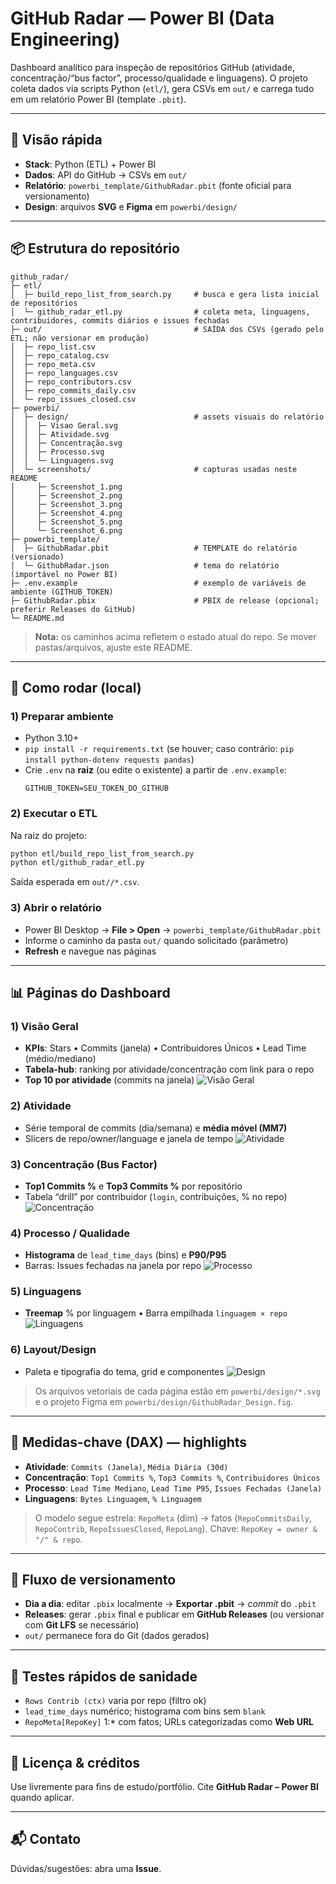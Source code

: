 # GitHub Radar — Power BI (Data Engineering)

Dashboard analítico para inspeção de repositórios GitHub (atividade, concentração/“bus factor”, processo/qualidade e linguagens).
O projeto coleta dados via scripts Python (`etl/`), gera CSVs em `out/` e carrega tudo em um relatório Power BI (template `.pbit`).

---

## 🧭 Visão rápida
- **Stack**: Python (ETL) + Power BI
- **Dados**: API do GitHub → CSVs em `out/`
- **Relatório**: `powerbi_template/GithubRadar.pbit` (fonte oficial para versionamento)
- **Design**: arquivos **SVG** e **Figma** em `powerbi/design/`

---

## 📦 Estrutura do repositório
```
github_radar/
├─ etl/
│  ├─ build_repo_list_from_search.py     # busca e gera lista inicial de repositórios
│  └─ github_radar_etl.py                # coleta meta, linguagens, contribuidores, commits diários e issues fechadas
├─ out/                                  # SAÍDA dos CSVs (gerado pelo ETL; não versionar em produção)
│  ├─ repo_list.csv
│  ├─ repo_catalog.csv
│  ├─ repo_meta.csv
│  ├─ repo_languages.csv
│  ├─ repo_contributors.csv
│  ├─ repo_commits_daily.csv
│  └─ repo_issues_closed.csv
├─ powerbi/
│  ├─ design/                            # assets visuais do relatório
│  │  ├─ Visao Geral.svg
│  │  ├─ Atividade.svg
│  │  ├─ Concentração.svg
│  │  ├─ Processo.svg
│  │  └─ Linguagens.svg
│  └─ screenshots/                       # capturas usadas neste README
│     ├─ Screenshot_1.png
│     ├─ Screenshot_2.png
│     ├─ Screenshot_3.png
│     ├─ Screenshot_4.png
│     ├─ Screenshot_5.png
│     └─ Screenshot_6.png
├─ powerbi_template/
│  ├─ GithubRadar.pbit                   # TEMPLATE do relatório (versionado)
│  └─ GithubRadar.json                   # tema do relatório (importável no Power BI)
├─ .env.example                          # exemplo de variáveis de ambiente (GITHUB_TOKEN)
├─ GithubRadar.pbix                      # PBIX de release (opcional; preferir Releases do GitHub)
└─ README.md
```

> **Nota:** os caminhos acima refletem o estado atual do repo. Se mover pastas/arquivos, ajuste este README.

---

## 🚀 Como rodar (local)

### 1) Preparar ambiente
- Python 3.10+
- `pip install -r requirements.txt` (se houver; caso contrário: `pip install python-dotenv requests pandas`)
- Crie `.env` na **raiz** (ou edite o existente) a partir de `.env.example`:
  ```env
  GITHUB_TOKEN=SEU_TOKEN_DO_GITHUB
  ```

### 2) Executar o ETL
Na raiz do projeto:
```bash
python etl/build_repo_list_from_search.py
python etl/github_radar_etl.py
```
Saída esperada em `out//*.csv`.

### 3) Abrir o relatório
- Power BI Desktop → **File > Open** → `powerbi_template/GithubRadar.pbit`
- Informe o caminho da pasta `out/` quando solicitado (parâmetro)
- **Refresh** e navegue nas páginas

---

## 📊 Páginas do Dashboard

### 1) Visão Geral
- **KPIs**: Stars • Commits (janela) • Contribuidores Únicos • Lead Time (médio/mediano)
- **Tabela-hub**: ranking por atividade/concentração com link para o repo
- **Top 10 por atividade** (commits na janela)
![Visão Geral](powerbi/screenshots/Screenshot_1.png)

### 2) Atividade
- Série temporal de commits (dia/semana) e **média móvel (MM7)**
- Slicers de repo/owner/language e janela de tempo
![Atividade](powerbi/screenshots/Screenshot_2.png)

### 3) Concentração (Bus Factor)
- **Top1 Commits %** e **Top3 Commits %** por repositório
- Tabela “drill” por contribuidor (`login`, contribuições, % no repo)
![Concentração](powerbi/screenshots/Screenshot_3.png)

### 4) Processo / Qualidade
- **Histograma** de `lead_time_days` (bins) e **P90/P95**
- Barras: Issues fechadas na janela por repo
![Processo](powerbi/screenshots/Screenshot_4.png)

### 5) Linguagens
- **Treemap** % por linguagem • Barra empilhada `linguagem × repo`
![Linguagens](powerbi/screenshots/Screenshot_5.png)

### 6) Layout/Design
- Paleta e tipografia do tema, grid e componentes
![Design](powerbi/screenshots/Screenshot_6.png)

> Os arquivos vetoriais de cada página estão em `powerbi/design/*.svg` e o projeto Figma em `powerbi/design/GithubRadar_Design.fig`.

---

## 🧩 Medidas-chave (DAX) — highlights
- **Atividade**: `Commits (Janela)`, `Média Diária (30d)`
- **Concentração**: `Top1 Commits %`, `Top3 Commits %`, `Contribuidores Únicos`
- **Processo**: `Lead Time Mediano`, `Lead Time P95`, `Issues Fechadas (Janela)`
- **Linguagens**: `Bytes Linguagem`, `% Linguagem`

> O modelo segue estrela: `RepoMeta` (dim) → fatos (`RepoCommitsDaily`, `RepoContrib`, `RepoIssuesClosed`, `RepoLang`). Chave: `RepoKey = owner & "/" & repo`.

---

## 🔁 Fluxo de versionamento
- **Dia a dia**: editar `.pbix` localmente → **Exportar .pbit** → _commit_ do `.pbit`
- **Releases**: gerar `.pbix` final e publicar em **GitHub Releases** (ou versionar com **Git LFS** se necessário)
- `out/` permanece fora do Git (dados gerados)

---

## 🧪 Testes rápidos de sanidade
- `Rows Contrib (ctx)` varia por repo (filtro ok)
- `lead_time_days` numérico; histograma com bins sem `blank`
- `RepoMeta[RepoKey]` 1:* com fatos; URLs categorizadas como **Web URL**

---

## 📄 Licença & créditos
Use livremente para fins de estudo/portfólio. Cite **GitHub Radar – Power BI** quando aplicar.

---

## 📬 Contato
Dúvidas/sugestões: abra uma **Issue**.
